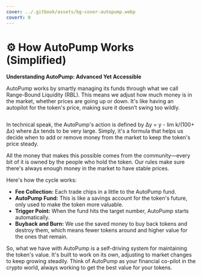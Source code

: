 ```yaml
---
cover: ../.gitbook/assets/bg-cover-autopump.webp
coverY: 0
---
```


# ⚙️ How AutoPump Works (Simplified)

**Understanding AutoPump: Advanced Yet Accessible**

AutoPump works by smartly managing its funds through what we call Range-Bound Liquidity (RBL). This means we adjust how much money is in the market, whether prices are going up or down. It's like having an autopilot for the token's price, making sure it doesn’t swing too wildly.

<figure><img src="../.gitbook/assets/image.png" alt=""><figcaption></figcaption></figure>

In technical speak, the AutoPump's action is defined by Δy = y - lim k/(100+ Δx) where Δx tends to be very large. Simply, it's a formula that helps us decide when to add or remove money from the market to keep the token's price steady.

All the money that makes this possible comes from the community—every bit of it is owned by the people who hold the token. Our rules make sure there's always enough money in the market to have stable prices.

Here's how the cycle works:

* **Fee Collection:** Each trade chips in a little to the AutoPump fund.
* **AutoPump Fund:** This is like a savings account for the token's future, only used to make the token more valuable.
* **Trigger Point:** When the fund hits the target number, AutoPump starts automatically.
* **Buyback and Burn:** We use the saved money to buy back tokens and destroy them, which means fewer tokens around and higher value for the ones that remain.

So, what we have with AutoPump is a self-driving system for maintaining the token's value. It's built to work on its own, adjusting to market changes to keep growing steadily. Think of AutoPump as your financial co-pilot in the crypto world, always working to get the best value for your tokens.
